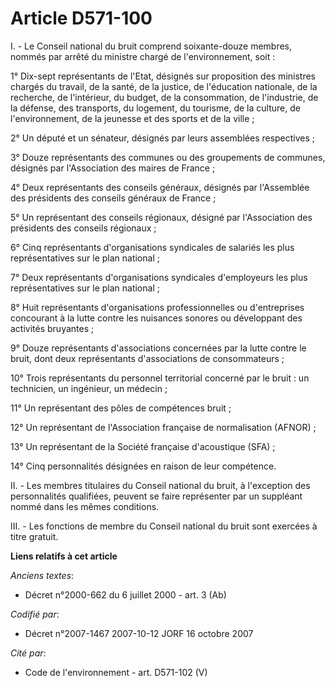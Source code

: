 # Article D571-100

I. - Le Conseil national du bruit comprend soixante-douze membres, nommés par arrêté du ministre chargé de l'environnement,
soit :

1° Dix-sept représentants de l'Etat, désignés sur proposition des ministres chargés du travail, de la santé, de la justice,
de l'éducation nationale, de la recherche, de l'intérieur, du budget, de la consommation, de l'industrie, de la défense, des
transports, du logement, du tourisme, de la culture, de l'environnement, de la jeunesse et des sports et de la ville ;

2° Un député et un sénateur, désignés par leurs assemblées respectives ;

3° Douze représentants des communes ou des groupements de communes, désignés par l'Association des maires de France ;

4° Deux représentants des conseils généraux, désignés par l'Assemblée des présidents des conseils généraux de France ;

5° Un représentant des conseils régionaux, désigné par l'Association des présidents des conseils régionaux ;

6° Cinq représentants d'organisations syndicales de salariés les plus représentatives sur le plan national ;

7° Deux représentants d'organisations syndicales d'employeurs les plus représentatives sur le plan national ;

8° Huit représentants d'organisations professionnelles ou d'entreprises concourant à la lutte contre les nuisances sonores ou
développant des activités bruyantes ;

9° Douze représentants d'associations concernées par la lutte contre le bruit, dont deux représentants d'associations de
consommateurs ;

10° Trois représentants du personnel territorial concerné par le bruit : un technicien, un ingénieur, un médecin ;

11° Un représentant des pôles de compétences bruit ;

12° Un représentant de l'Association française de normalisation (AFNOR) ;

13° Un représentant de la Société française d'acoustique (SFA) ;

14° Cinq personnalités désignées en raison de leur compétence.

II. - Les membres titulaires du Conseil national du bruit, à l'exception des personnalités qualifiées, peuvent se faire
représenter par un suppléant nommé dans les mêmes conditions.

III. - Les fonctions de membre du Conseil national du bruit sont exercées à titre gratuit.

**Liens relatifs à cet article**

_Anciens textes_:

  - Décret n°2000-662 du 6 juillet 2000 - art. 3 (Ab)

_Codifié par_:

  - Décret n°2007-1467 2007-10-12 JORF 16 octobre 2007

_Cité par_:

  - Code de l'environnement - art. D571-102 (V)
